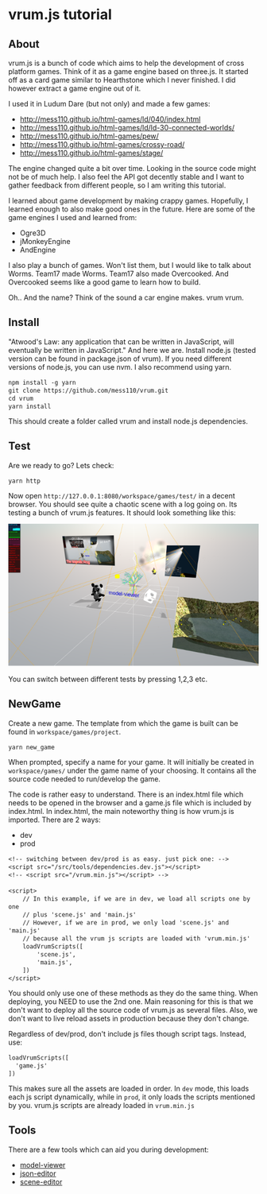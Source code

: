 # vrum.js tutorial

## About

vrum.js is a bunch of code which aims to help the development of cross platform
games. Think of it as a game engine based on three.js. It started off as a card game
similar to Hearthstone which I never finished. I did however extract a game
engine out of it.

I used it in Ludum Dare (but not only) and made a few games:

* http://mess110.github.io/html-games/ld/040/index.html
* http://mess110.github.io/html-games/ld/ld-30-connected-worlds/
* http://mess110.github.io/html-games/pew/
* http://mess110.github.io/html-games/crossy-road/
* http://mess110.github.io/html-games/stage/

The engine changed quite a bit over time. Looking in the source code might not be
of much help. I also feel the API got decently stable and I want to gather feedback
from different people, so I am writing this tutorial.

I learned about game development by making crappy games. Hopefully, I learned
enough to also make good ones in the future. Here are some of the game engines
I used and learned from:

* Ogre3D
* jMonkeyEngine
* AndEngine

I also play a bunch of games. Won't list them, but I would like to talk about
Worms. Team17 made Worms. Team17 also made Overcooked. And Overcooked seems like
a good game to learn how to build.

Oh.. And the name? Think of the sound a car engine makes. vrum vrum.

## Install

"Atwood's Law: any application that can be written in JavaScript, will eventually
be written in JavaScript." And here we are. Install node.js (tested version can
be found in package.json of vrum). If you need different versions of node.js, you
can use nvm. I also recommend using yarn.

```
npm install -g yarn
git clone https://github.com/mess110/vrum.git
cd vrum
yarn install
```

This should create a folder called vrum and install node.js dependencies.

## Test

Are we ready to go? Lets check:

```
yarn http
```

Now open `http://127.0.0.1:8080/workspace/games/test/` in a decent browser.
You should see quite a chaotic scene with a log going on. Its testing a bunch
of vrum.js features. It should look something like this:

![should look like](/workspace/games/project/assets/vrum.png)

You can switch between different tests by pressing 1,2,3 etc.

## NewGame

Create a new game. The template from which the game is built can be found in
`workspace/games/project`.

```
yarn new_game
```

When prompted, specify a name for your game. It will initially be created in
`workspace/games/` under the game name of your choosing. It contains all the
source code needed to run/develop the game.

The code is rather easy to understand. There is an index.html file which needs
to be opened in the browser and a game.js file which is included by index.html.
In index.html, the main noteworthy thing is how vrum.js is imported.
There are 2 ways:

* dev
* prod

```
<!-- switching between dev/prod is as easy. just pick one: -->
<script src="/src/tools/dependencies.dev.js"></script>
<!-- <script src="/vrum.min.js"></script> -->

<script>
    // In this example, if we are in dev, we load all scripts one by one
    // plus 'scene.js' and 'main.js'
    // However, if we are in prod, we only load 'scene.js' and 'main.js'
    // because all the vrum js scripts are loaded with 'vrum.min.js'
    loadVrumScripts([
        'scene.js',
        'main.js',
    ])
</script>
```

You should only use one of these methods as they do the same thing. When
deploying, you NEED to use the 2nd one. Main reasoning for this is that we
don't want to deploy all the source code of vrum.js as several files. Also,
we don't want to live reload assets in production because they don't change.

Regardless of dev/prod, don't include js files though script tags. Instead,
use:

```
loadVrumScripts([
  'game.js'
])
```

This makes sure all the assets are loaded in order. In `dev` mode, this
loads each js script dynamically, while in `prod`, it only loads the scripts
mentioned by you. vrum.js scripts are already loaded in `vrum.min.js`

## Tools

There are a few tools which can aid you during development:

* [model-viewer](tutorials/ASSETS.md#ModelViewer)
* [json-editor](tutorials/ASSETS.md#JSONEditor)
* [scene-editor](tutorials/SCENES.md#SceneEditor)
